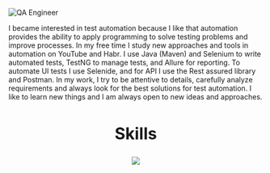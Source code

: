 
![QA Engineer ](https://github.com/user-attachments/assets/6f8f7640-32b8-4027-9722-eb4eb9c97a91)



I became interested in test automation because I like that automation provides the ability to apply programming to solve testing problems and improve processes. 
In my free time I study new approaches and tools in automation on YouTube and Habr.
I use Java (Maven) and Selenium to write automated tests, TestNG to manage tests, and Allure for reporting. 
To automate UI tests I use Selenide, and for API I use the Rest assured library and Postman.
In my work, I try to be attentive to details, carefully analyze requirements and always look for the best solutions for test automation. 
I like to learn new things and I am always open to new ideas and approaches.
##

<h2 align="center" style="font-size: 32px;">Skills</h2>
<p align="center">
  <a href="https://skillicons.dev">
    <img src="https://skillicons.dev/icons?i=idea,java,maven,selenium,jenkins,github,stackoverflow,windows,ableton,&perline=9" />
  </a>
</p>



